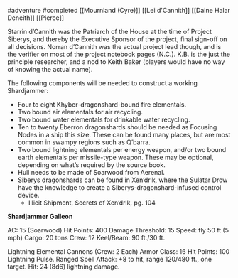  #adventure #completed [[Mournland (Cyre)]] [[Lei d'Cannith]] [[Daine Halar Deneith]] [[Pierce]]

Starrin d’Cannith was the Patriarch of the House at the time of Project Siberys, and thereby the Executive Sponsor of the project, final sign-off on all decisions. Norran d’Cannith was the actual project lead though, and is the verifier on most of the project notebook pages (N.C.). K.B. is the just the principle researcher, and a nod to Keith Baker (players would have no way of knowing the actual name).

The following components will be needed to construct a working Shardjammer:

- Four to eight Khyber-dragonshard-bound fire elementals.
- Two bound air elementals for air recycling.
- Two bound water elementals for drinkable water recycling.
- Ten to twenty Eberron dragonshards should be needed as Focusing Nodes in a ship this size. These can be found many places, but are most common in swampy regions such as Q’barra.
- Two bound lightning elementals per energy weapon, and/or two bound earth elementals per missile-type weapon. These may be optional, depending on what’s required by the source book.
- Hull needs to be made of Soarwood from Aerenal.
- Siberys dragonshards can be found in Xen’drik, where the Sulatar Drow have the knowledge to create a Siberys-dragonshard-infused control device.
    - Illicit Shipment, Secrets of Xen’drik, pg. 104

**Shardjammer Galleon**

AC: 15 (Soarwood)
Hit Points: 400
Damage Threshold: 15
Speed: fly 50 ft (5 mph)
Cargo: 20 tons
Crew: 12
Keel/Beam: 90 ft./30 ft.

Lightning Elemental Cannons (Crew: 2 Each)
Armor Class: 16
Hit Points: 100
Lightning Pulse. Ranged Spell Attack: +8 to hit, range 120/480 ft., one target. Hit: 24 (8d6) lightning damage.
